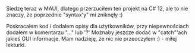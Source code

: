 Siedzę teraz w MAUI, dlatego przerzuciłem ten projekt na C# 12, ale to nie znaczy, że poprzednie "syntax'y" mi zniknęły :)

Poskracałem kod i dodałem opisy dla użytkowników, przy niepewnościach dodałem w komentarzu "..." lub '?'
Możnaby jeszcze dodać w "catch"'ach jakieś GUI informacje.
Mam nadzieję, że nic nie przeoczyłem :) - miłej lekturki.
